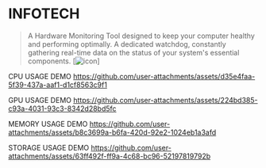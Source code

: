 # INFOTECH
> A Hardware Monitoring Tool designed to keep your computer healthy and performing optimally.
> A dedicated watchdog, constantly gathering real-time data on the status of your system's essential components.
>[![icon](https://github.com/user-attachments/assets/911010a6-7b47-407f-a413-8fcb06770f26)]
 

CPU USAGE DEMO
https://github.com/user-attachments/assets/d35e4faa-5f39-437a-aaf1-d1cf8563c9f1

GPU USAGE DEMO
https://github.com/user-attachments/assets/224bd385-c93a-4031-93c3-8342d28bd5fc

MEMORY USAGE DEMO
https://github.com/user-attachments/assets/b8c3699a-b6fa-420d-92e2-1024eb1a3afd

STORAGE USAGE DEMO
https://github.com/user-attachments/assets/63ff492f-ff9a-4c68-bc96-52197819792b

